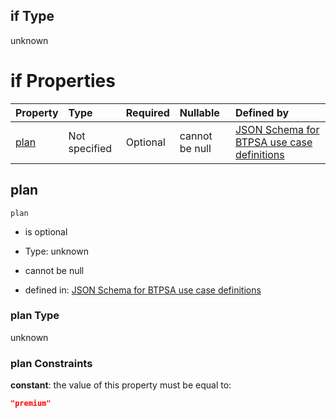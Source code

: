 ## if Type

unknown

# if Properties

| Property      | Type          | Required | Nullable       | Defined by                                                                                                                                                                                                                                  |
| :------------ | :------------ | :------- | :------------- | :------------------------------------------------------------------------------------------------------------------------------------------------------------------------------------------------------------------------------------------ |
| [plan](#plan) | Not specified | Optional | cannot be null | [JSON Schema for BTPSA use case definitions](btpsa-usecase-properties-services-items-allof-1-then-allof-96-then-allof-1-if-properties-plan.md "undefined#/properties/services/items/allOf/1/then/allOf/96/then/allOf/1/if/properties/plan") |

## plan



`plan`

*   is optional

*   Type: unknown

*   cannot be null

*   defined in: [JSON Schema for BTPSA use case definitions](btpsa-usecase-properties-services-items-allof-1-then-allof-96-then-allof-1-if-properties-plan.md "undefined#/properties/services/items/allOf/1/then/allOf/96/then/allOf/1/if/properties/plan")

### plan Type

unknown

### plan Constraints

**constant**: the value of this property must be equal to:

```json
"premium"
```
